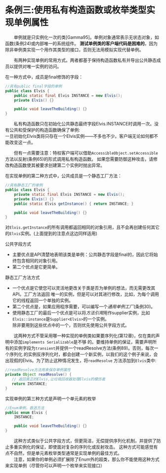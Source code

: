 # 条例三:使用私有构造函数或枚举类型实现单例属性

　　单例就是只实例化一次的类[Gamma95]。单例对象通常表示无状态对象，如函数(条例24)或内部唯一的系统组件。
**测试单例类的客户端代码是困难的**，因为除非单例类实现一个用作其类型的接口，否则无法用模拟实现代替单例。

　　有两种实现单例的常用方式。两者都基于保持构造函数私有并导出公共静态成员以提供对唯一实例的访问。

在一种方式中，成员是final修饰的字段：
	
```java
//具有public final字段的单例
public class Elvis {
    public static final Elvis INSTANCE = new Elvis();
    private Elvis() {}

    public void leaveTheBuilding() {}
}
```

 　　私有构造函数只在初始化公共静态最终字段Elvis.INSTANCE时调用一次。没有公共和受保护的构造函数确保了单例:  
一旦初始化Elvis类将只存在一个Elvis实例——不多也不少。客户端无论如何都不能改变这一点。  

　　但有一点需要注意：特权客户端可以借助`AccessibleObject.setAccessible`方法以反射(条例65)的形式调用私有构造函数。
如果您需要防御这种攻击，请修改构造函数使其被要求创建第二个实例时抛出异常。

在实现单例的第二种方式中，公共成员是一个静态工厂方法：
```java
//具有静态工厂的单例
public class Elvis {
    private static final Elvis INSTANCE = new Elvis();
    private Elvis() {}
    public static Elvis getInstance() { return INSTANCE; }

    public void leaveTheBuilding() {}
}
```
  对`Elvis.getInstance`的所有调用都返回相同的对象引用，且不会再创建任何其它的`Elvis`实例。(上面提到的注意点这边同样适用)
	
公共字段方式
- 主要优点是API清楚地表明该类是单例：公共静态字段是final的，因此它将始终包含相同的对象引用。  
- 第二个优点是它更简单。  

静态工厂方法方式
- 一个优点是它使您可以灵活地更改关于类是否为单例的想法，而无需更改其API。工厂方法返回
唯一的实例，但是可以对其进行修改，比如，为每个调用它的线程返回一个单独的实例。  　  
- 第二个优点是，如果应用程序需要，可以编写一个*通用单例工厂*(条例30)。  
- 使用静态工厂的最后一个优点是可以将*方法引用*用作supplier实例，比如`Elvis::instance`是`Supplier<Elvis>`的一个实例。  
除非要用到这些优点中的一个，否则优先使用公共字段方式。
	
　　这两种方式不管采用哪一种实现的单例类如果要序列化(第12章)，仅在类的声明中添加`implements Serializable`是不够
的。要维持单例的保证，需要声明所有的实例字段为`transient`并提供一个readResolve方法(条例89)。否则，每次一个序列化
的实例反序列化时，都会创建一个新实例，以我们的这个例子来说，会出现假的Elvis。为了防止这种情况发生，将`readResolve`
方法添加到`Elvis`类中:
```java
//readResolve方法用来保存单例属性
private Object readResolve() {
   // 返回真正的Elvis,让垃圾回收器处理Elvis的模仿者
   return INSTANCE;
}
```

实现单例的第三种方式是声明一个单元素的枚举
```java
//Enum单例，首选方法
public enum Elvis {
    INSTANCE;

    public void leaveTheBuilding() {}
}
```
　　这种方式类似于公共字段方式，但更简洁，无偿提供序列化机制，并提供了防止多重实例化的保证，即使面对复杂的序列化或反射攻击。
这种方式可能感觉有点不自然，但是单元素枚举类型通常是实现单例的最佳方式。  
　　注意，如果你的单例必须扩展除了Enum外的超类，那么你不能使用这种方式来实现单例（尽管你可以声明一个枚举来实现接口）
